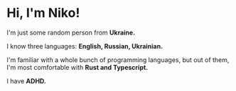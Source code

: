 # Hi, I'm Niko!

I'm just some random person from **Ukraine.**

I know three languages: **English, Russian, Ukrainian.**

I'm familiar with a whole bunch of programming languages, but out of them, I'm most comfortable with **Rust and Typescript.**

I have **ADHD.**
